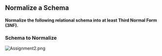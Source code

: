 ## Normalize a Schema

#### Normalize the following relational schema into at least Third Normal Form (3NF).

### Schema to Normalize
![Assignment2.png](https://github.com/domschrein/DBMS/tree/main/Assignment2/Assignment2.png)


